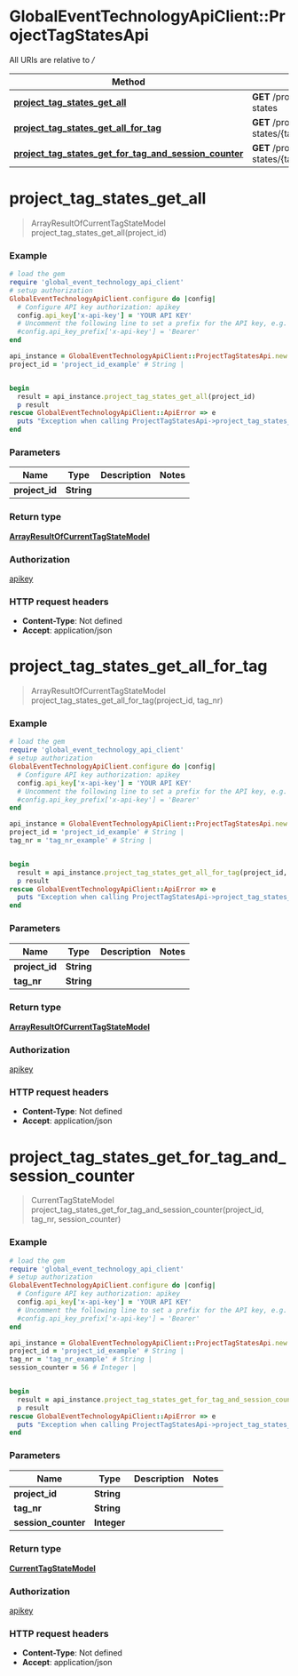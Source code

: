 # GlobalEventTechnologyApiClient::ProjectTagStatesApi

All URIs are relative to */*

Method | HTTP request | Description
------------- | ------------- | -------------
[**project_tag_states_get_all**](ProjectTagStatesApi.md#project_tag_states_get_all) | **GET** /projects/{projectId}/tag-states | 
[**project_tag_states_get_all_for_tag**](ProjectTagStatesApi.md#project_tag_states_get_all_for_tag) | **GET** /projects/{projectId}/tag-states/{tagNr} | 
[**project_tag_states_get_for_tag_and_session_counter**](ProjectTagStatesApi.md#project_tag_states_get_for_tag_and_session_counter) | **GET** /projects/{projectId}/tag-states/{tagNr}/{sessionCounter} | 

# **project_tag_states_get_all**
> ArrayResultOfCurrentTagStateModel project_tag_states_get_all(project_id)



### Example
```ruby
# load the gem
require 'global_event_technology_api_client'
# setup authorization
GlobalEventTechnologyApiClient.configure do |config|
  # Configure API key authorization: apikey
  config.api_key['x-api-key'] = 'YOUR API KEY'
  # Uncomment the following line to set a prefix for the API key, e.g. 'Bearer' (defaults to nil)
  #config.api_key_prefix['x-api-key'] = 'Bearer'
end

api_instance = GlobalEventTechnologyApiClient::ProjectTagStatesApi.new
project_id = 'project_id_example' # String | 


begin
  result = api_instance.project_tag_states_get_all(project_id)
  p result
rescue GlobalEventTechnologyApiClient::ApiError => e
  puts "Exception when calling ProjectTagStatesApi->project_tag_states_get_all: #{e}"
end
```

### Parameters

Name | Type | Description  | Notes
------------- | ------------- | ------------- | -------------
 **project_id** | **String**|  | 

### Return type

[**ArrayResultOfCurrentTagStateModel**](ArrayResultOfCurrentTagStateModel.md)

### Authorization

[apikey](../README.md#apikey)

### HTTP request headers

 - **Content-Type**: Not defined
 - **Accept**: application/json



# **project_tag_states_get_all_for_tag**
> ArrayResultOfCurrentTagStateModel project_tag_states_get_all_for_tag(project_id, tag_nr)



### Example
```ruby
# load the gem
require 'global_event_technology_api_client'
# setup authorization
GlobalEventTechnologyApiClient.configure do |config|
  # Configure API key authorization: apikey
  config.api_key['x-api-key'] = 'YOUR API KEY'
  # Uncomment the following line to set a prefix for the API key, e.g. 'Bearer' (defaults to nil)
  #config.api_key_prefix['x-api-key'] = 'Bearer'
end

api_instance = GlobalEventTechnologyApiClient::ProjectTagStatesApi.new
project_id = 'project_id_example' # String | 
tag_nr = 'tag_nr_example' # String | 


begin
  result = api_instance.project_tag_states_get_all_for_tag(project_id, tag_nr)
  p result
rescue GlobalEventTechnologyApiClient::ApiError => e
  puts "Exception when calling ProjectTagStatesApi->project_tag_states_get_all_for_tag: #{e}"
end
```

### Parameters

Name | Type | Description  | Notes
------------- | ------------- | ------------- | -------------
 **project_id** | **String**|  | 
 **tag_nr** | **String**|  | 

### Return type

[**ArrayResultOfCurrentTagStateModel**](ArrayResultOfCurrentTagStateModel.md)

### Authorization

[apikey](../README.md#apikey)

### HTTP request headers

 - **Content-Type**: Not defined
 - **Accept**: application/json



# **project_tag_states_get_for_tag_and_session_counter**
> CurrentTagStateModel project_tag_states_get_for_tag_and_session_counter(project_id, tag_nr, session_counter)



### Example
```ruby
# load the gem
require 'global_event_technology_api_client'
# setup authorization
GlobalEventTechnologyApiClient.configure do |config|
  # Configure API key authorization: apikey
  config.api_key['x-api-key'] = 'YOUR API KEY'
  # Uncomment the following line to set a prefix for the API key, e.g. 'Bearer' (defaults to nil)
  #config.api_key_prefix['x-api-key'] = 'Bearer'
end

api_instance = GlobalEventTechnologyApiClient::ProjectTagStatesApi.new
project_id = 'project_id_example' # String | 
tag_nr = 'tag_nr_example' # String | 
session_counter = 56 # Integer | 


begin
  result = api_instance.project_tag_states_get_for_tag_and_session_counter(project_id, tag_nr, session_counter)
  p result
rescue GlobalEventTechnologyApiClient::ApiError => e
  puts "Exception when calling ProjectTagStatesApi->project_tag_states_get_for_tag_and_session_counter: #{e}"
end
```

### Parameters

Name | Type | Description  | Notes
------------- | ------------- | ------------- | -------------
 **project_id** | **String**|  | 
 **tag_nr** | **String**|  | 
 **session_counter** | **Integer**|  | 

### Return type

[**CurrentTagStateModel**](CurrentTagStateModel.md)

### Authorization

[apikey](../README.md#apikey)

### HTTP request headers

 - **Content-Type**: Not defined
 - **Accept**: application/json




